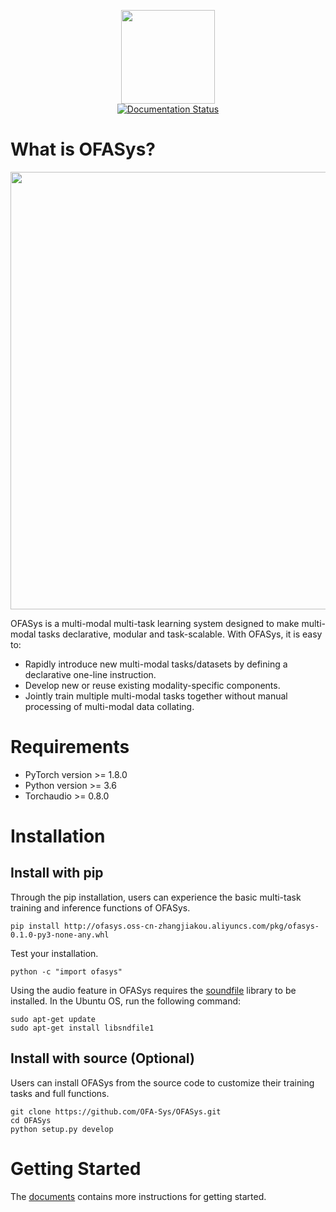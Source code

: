<p align="center">
  <img src="https://avatars.githubusercontent.com/u/98636793?s=200&v=4" width="150">
  <br />
  <a href="https://ofasys.readthedocs.io/en/latest/?badge=latest"><img alt="Documentation Status" src="https://readthedocs.org/projects/ofasys/badge/?version=latest"/></a>
</p>

# What is OFASys?

<img src="images/task7.gif" width = "700" alt="" align=center />

OFASys is a multi-modal multi-task learning system designed to make multi-modal tasks declarative, modular and task-scalable. With OFASys, it is easy to:

- Rapidly introduce new multi-modal tasks/datasets by defining a declarative one-line instruction.
- Develop new or reuse existing modality-specific components.
- Jointly train multiple multi-modal tasks together without manual processing of multi-modal data collating.


# Requirements

- PyTorch version >= 1.8.0
- Python version >= 3.6
- Torchaudio >= 0.8.0

# Installation

## Install with pip

Through the pip installation, users can experience the basic multi-task training and inference functions of OFASys.

```
pip install http://ofasys.oss-cn-zhangjiakou.aliyuncs.com/pkg/ofasys-0.1.0-py3-none-any.whl
```

Test your installation.

```
python -c "import ofasys"
```

Using the audio feature in OFASys requires the [soundfile](https://github.com/bastibe/python-soundfile#installation) library to be installed.
In the Ubuntu OS, run the following command:

```
sudo apt-get update
sudo apt-get install libsndfile1
```

## Install with source (Optional)

Users can install OFASys from the source code to customize their training tasks and full functions.

```
git clone https://github.com/OFA-Sys/OFASys.git
cd OFASys
python setup.py develop
```

# Getting Started

The [documents](https://ofasys.readthedocs.io/en/latest/start/quickstart.html) contains more instructions for getting started.
